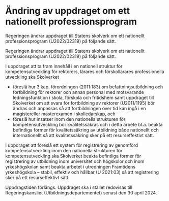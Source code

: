 # Ändring av uppdraget om ett nationellt professionsprogram

Regeringen ändrar uppdraget till Statens skolverk om ett nationellt professionsprogram (U2022/02319) på följande sätt.

Regeringen ändrar uppdraget till Statens skolverk om ett nationellt professionsprogram (U2022/02319) på följande sätt.

I uppdraget att ta fram innehåll i en nationell struktur för kompetensutveckling för rektorers, lärares och förskollärares professionella utveckling ska Skolverket

* föreslå hur 3 kap. förordningen (2011:183) om befattningsutbildning
och fortbildning för rektorer och annan personal med motsvarande
ledningsfunktion i skola, förskola och fritidshem samt uppdraget till
Skolverket om att svara för fortbildning av rektorer (U2011/1195) bör
ändras och anpassas så att fortbildningen över tid kan ingå i en magistereller masterexamen i skolledarskap, och
* föreslå hur insatser inom den nationella strukturen för kompetensutveckling
bör kvalitetssäkras och i detta arbete bl.a. beakta befintliga
former för kvalitetssäkring av utbildning både nationellt och
internationellt så att kvalitetssäkring sker på ett resurseffektivt sätt.

I uppdraget att föreslå ett system för registrering av genomförd kompetensutveckling inom den nationella strukturen för kompetensutveckling ska Skolverket beakta befintliga former för registrering av utbildning inom universitet och högskolor och inom yrkeshögskolan samt beakta arbetet i utredningen Framtidens yrkeshögskola – stabil, effektiv och hållbar (U 2021:03) så att registrering sker på ett resurseffektivt sätt.

Uppdragstiden förlängs. Uppdraget ska i stället redovisas till Regeringskansliet (Utbildningsdepartementet) senast den 30 april 2024.
